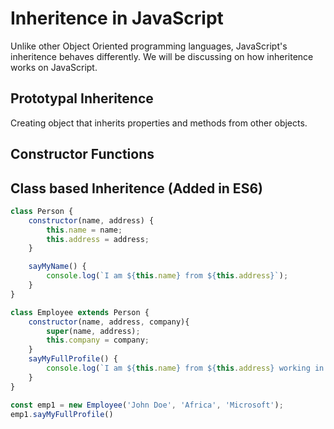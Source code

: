# Inheritence in JavaScript

Unlike other Object Oriented programming languages, JavaScript's inheritence behaves differently.
We will be discussing on how inheritence works on JavaScript.


## Prototypal Inheritence

Creating object that inherits properties and methods from other objects.



## Constructor Functions


## Class based Inheritence (Added in ES6)

```javascript
class Person {
    constructor(name, address) {
        this.name = name;
        this.address = address;
    }

    sayMyName() {
        console.log(`I am ${this.name} from ${this.address}`);
    }
}

class Employee extends Person {
    constructor(name, address, company){
        super(name, address);
        this.company = company;
    }
    sayMyFullProfile() {
        console.log(`I am ${this.name} from ${this.address} working in ${this.company}`);
    }
}

const emp1 = new Employee('John Doe', 'Africa', 'Microsoft');
emp1.sayMyFullProfile()
```